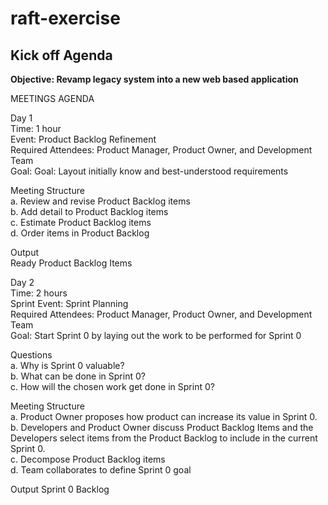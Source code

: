 # raft-exercise
## Kick off Agenda

**Objective: Revamp legacy system into a new web based application**

MEETINGS AGENDA

Day 1  
Time: 1 hour   
Event: Product Backlog Refinement  
Required Attendees: Product Manager, Product Owner, and Development Team  
Goal: Goal: Layout initially know and best-understood requirements  

Meeting Structure   
a. Review and revise Product Backlog items    
b. Add detail to Product Backlog items  
c. Estimate Product Backlog items  
d. Order items in Product Backlog    

Output  
Ready Product Backlog Items  

Day 2  
Time: 2 hours  
Sprint Event: Sprint Planning    
Required Attendees: Product Manager, Product Owner, and Development Team  
Goal: Start Sprint 0 by laying out the work to be performed for Sprint 0  

Questions  
a. Why is Sprint 0 valuable?  
b. What can be done in Sprint 0?  
c. How will the chosen work get done in Sprint 0?  

Meeting Structure   
a. Product Owner proposes how product can increase its value in Sprint 0.  
b. Developers and Product Owner discuss Product Backlog Items and the Developers select items from the Product Backlog to include in the current Sprint 0.  
c. Decompose Product Backlog items  
d. Team collaborates to define Sprint 0 goal    

Output
Sprint 0 Backlog
